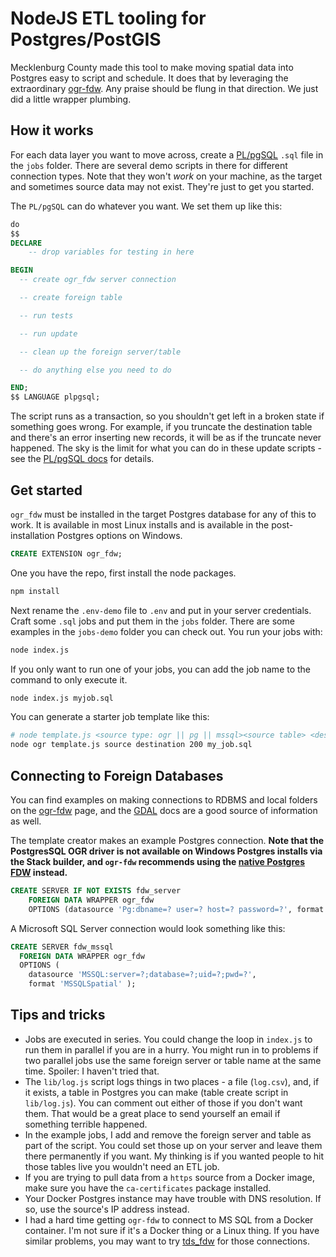 # NodeJS ETL tooling for Postgres/PostGIS

Mecklenburg County made this tool to make moving spatial data into Postgres easy to script and schedule. It does that by leveraging the extraordinary [ogr-fdw](https://github.com/pramsey/pgsql-ogr-fdw). Any praise should be flung in that direction. We just did a little wrapper plumbing.

## How it works

For each data layer you want to move across, create a [PL/pgSQL](https://www.postgresql.org/docs/current/plpgsql.html) `.sql` file in the `jobs` folder. There are several demo scripts in there for different connection types. Note that they won't *work* on your machine, as the target and sometimes source data may not exist. They're just to get you started.

The `PL/pgSQL` can do whatever you want. We set them up like this:

```sql
do
$$
DECLARE
	-- drop variables for testing in here

BEGIN
  -- create ogr_fdw server connection

  -- create foreign table

  -- run tests

  -- run update

  -- clean up the foreign server/table

  -- do anything else you need to do

END;
$$ LANGUAGE plpgsql;
```

The script runs as a transaction, so you shouldn't get left in a broken state if something goes wrong. For example, if you truncate the destination table and there's an error inserting new records, it will be as if the truncate never happened. The sky is the limit for what you can do in these update scripts - see the [PL/pgSQL docs](https://www.postgresql.org/docs/current/plpgsql.html) for details.

## Get started

`ogr_fdw` must be installed in the target Postgres database for any of this to work. It is available in most Linux installs and is available in the post-installation Postgres options on Windows.

```sql
CREATE EXTENSION ogr_fdw;
```

One you have the repo, first install the node packages.

```bash
npm install
```

Next rename the `.env-demo` file to `.env` and put in your server credentials. Craft some `.sql` jobs and put them in the `jobs` folder. There are some examples in the `jobs-demo` folder you can check out. You run your jobs with:

```bash
node index.js
```

If you only want to run one of your jobs, you can add the job name to the command to only execute it.

```bash
node index.js myjob.sql
```

You can generate a starter job template like this:

```bash
# node template.js <source type: ogr || pg || mssql><source table> <destination table> <minimum row count> <output job name>
node ogr template.js source destination 200 my_job.sql
```

## Connecting to Foreign Databases

You can find examples on making connections to RDBMS and local folders on the [ogr-fdw](https://github.com/pramsey/pgsql-ogr-fdw) page, and the [GDAL](https://gdal.org/) docs are a good source of information as well.

The template creator makes an example Postgres connection. **Note that the PostgresSQL OGR driver is not available on Windows Postgres installs via the Stack builder, and `ogr-fdw` recommends using the [native Postgres FDW](https://www.postgresql.org/docs/13/postgres-fdw.html) instead.**

```sql Postgres
CREATE SERVER IF NOT EXISTS fdw_server
	FOREIGN DATA WRAPPER ogr_fdw
	OPTIONS (datasource 'Pg:dbname=? user=? host=? password=?', format 'PostgreSQL' );
```

A Microsoft SQL Server connection would look something like this:

```sql MSSQL
CREATE SERVER fdw_mssql
  FOREIGN DATA WRAPPER ogr_fdw
  OPTIONS (
    datasource 'MSSQL:server=?;database=?;uid=?;pwd=?',
    format 'MSSQLSpatial' );
```



## Tips and tricks

* Jobs are executed in series. You could change the loop in `index.js` to run them in parallel if you are in a hurry. You might run in to problems if two parallel jobs use the same foreign server or table name at the same time. Spoiler: I haven't tried that.
* The `lib/log.js` script logs things in two places - a file (`log.csv`), and, if it exists, a table in Postgres you can make (table create script in `lib/log.js`). You can comment out either of those if you don't want them. That would be a great place to send yourself an email if something terrible happened.
* In the example jobs, I add and remove the foreign server and table as part of the script. You could set those up on your server and leave them there permanently if you want. My thinking is if you wanted people to hit those tables live you wouldn't need an ETL job.
* If you are trying to pull data from a `https` source from a Docker image, make sure you have the `ca-certificates` package installed.
* Your Docker Postgres instance may have trouble with DNS resolution. If so, use the source's IP address instead.
* I had a hard time getting `ogr-fdw` to connect to MS SQL from a Docker container. I'm not sure if it's a Docker thing or a Linux thing. If you have similar problems, you may want to try [tds_fdw](https://github.com/tds-fdw/tds_fdw) for those connections.
